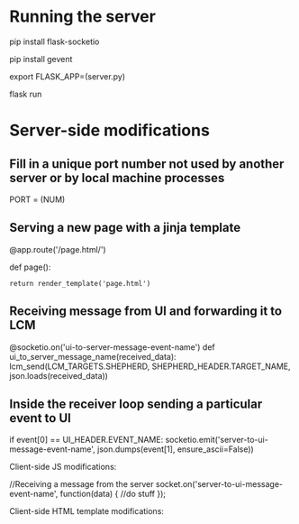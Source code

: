 
# Running the server
pip install flask-socketio

pip install gevent

export FLASK_APP=(server.py)

flask run

# Server-side modifications

## Fill in a unique port number not used by another server or by local machine processes

PORT = (NUM)

## Serving a new page with a jinja template
@app.route('/page.html/')

def page():

    return render_template('page.html')

## Receiving message from UI and forwarding it to LCM
@socketio.on('ui-to-server-message-event-name')
def ui_to_server_message_name(received_data):
    lcm_send(LCM_TARGETS.SHEPHERD, SHEPHERD_HEADER.TARGET_NAME, json.loads(received_data))

## Inside the receiver loop sending a particular event to UI
if event[0] == UI_HEADER.EVENT_NAME:
    socketio.emit('server-to-ui-message-event-name', json.dumps(event[1], ensure_ascii=False))


Client-side JS modifications:

//Receiving a message from the server
socket.on('server-to-ui-message-event-name', function(data) {
    //do stuff
});

Client-side HTML template modifications:

<!--Anywhere a static dependency is linked to, it must be replaced with a url_for() call-->
<script type="text/javascript" src="socket.io.js"></script>
<!--becomes-->
<script type="text/javascript" src={{url_for( 'static', filename='socket.io.js' )}}></script>
